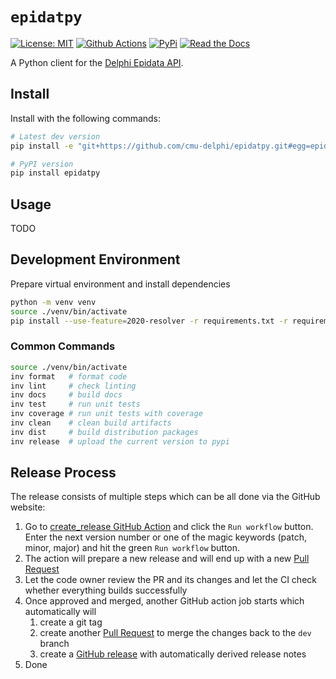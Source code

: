 # `epidatpy`

[![License: MIT][mit-image]][mit-url] [![Github Actions][github-actions-image]][github-actions-url] [![PyPi][pypi-image]][pypi-url] [![Read the Docs][docs-image]][docs-url]

A Python client for the [Delphi Epidata API](https://cmu-delphi.github.io/delphi-epidata/).

## Install

Install with the following commands:

```sh
# Latest dev version
pip install -e "git+https://github.com/cmu-delphi/epidatpy.git#egg=epidatpy"

# PyPI version
pip install epidatpy
```

## Usage

TODO

## Development Environment

Prepare virtual environment and install dependencies

```sh
python -m venv venv
source ./venv/bin/activate
pip install --use-feature=2020-resolver -r requirements.txt -r requirements-dev.txt
```

### Common Commands

```sh
source ./venv/bin/activate
inv format   # format code
inv lint     # check linting
inv docs     # build docs
inv test     # run unit tests
inv coverage # run unit tests with coverage
inv clean    # clean build artifacts
inv dist     # build distribution packages
inv release  # upload the current version to pypi
```

## Release Process

The release consists of multiple steps which can be all done via the GitHub website:

1. Go to [create_release GitHub Action](https://github.com/cmu-delphi/epidatpy/actions/workflows/create_release.yml) and click the `Run workflow` button. Enter the next version number or one of the magic keywords (patch, minor, major) and hit the green `Run workflow` button.
2. The action will prepare a new release and will end up with a new [Pull Request](https://github.com/cmu-delphi/epidatpy/pulls)
3. Let the code owner review the PR and its changes and let the CI check whether everything builds successfully
4. Once approved and merged, another GitHub action job starts which automatically will
    1. create a git tag
    2. create another [Pull Request](https://github.com/cmu-delphi/epidatpy/pulls) to merge the changes back to the `dev` branch
    3. create a [GitHub release](https://github.com/cmu-delphi/epidatpy/releases) with automatically derived release notes
5. Done

[mit-image]: https://img.shields.io/badge/License-MIT-yellow.svg
[mit-url]: https://opensource.org/licenses/MIT
[github-actions-image]: https://github.com/cmu-delphi/epidatpy/workflows/ci/badge.svg
[github-actions-url]: https://github.com/cmu-delphi/epidatpy/actions
[pypi-image]: https://img.shields.io/pypi/v/epidatpy
[pypi-url]: https://pypi.python.org/pypi/epidatpy/
[docs-image]: https://readthedocs.org/projects/epidatpy/badge/?version=latest
[docs-url]: https://epidatpy.readthedocs.io/en/latest/?badge=latest
